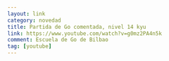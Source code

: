 ```yaml
---
layout: link
category: novedad
title: Partida de Go comentada, nivel 14 kyu
link: https://www.youtube.com/watch?v=g0mz2PA4n5k
comment: Escuela de Go de Bilbao
tag: [youtube]
---
```

